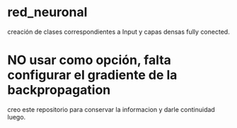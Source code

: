 # red_neuronal

creación de clases correspondientes a Input y capas densas fully conected.

# NO usar como opción, falta configurar el gradiente de la backpropagation

creo este repositorio para conservar la informacion y darle continuidad luego.
